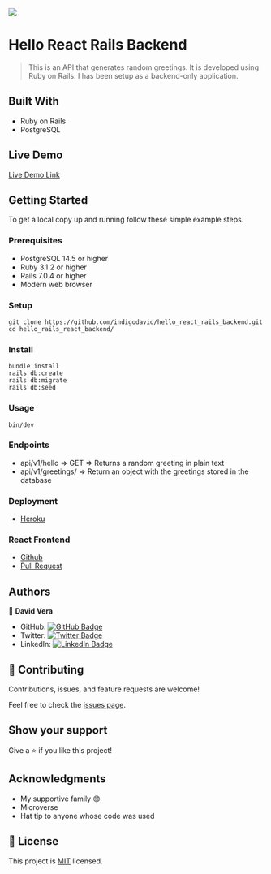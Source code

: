 ![](https://img.shields.io/badge/Microverse-blueviolet)

# Hello React Rails Backend

> This is an API that generates random greetings. It is developed using Ruby on Rails. I has been setup as a backend-only application.


## Built With

- Ruby on Rails
- PostgreSQL

## Live Demo

[Live Demo Link](https://random-greeting-dvc.herokuapp.com/api/v1/hello)

## Getting Started


To get a local copy up and running follow these simple example steps.

### Prerequisites

- PostgreSQL 14.5 or higher
- Ruby 3.1.2 or higher
- Rails 7.0.4 or higher
- Modern web browser
### Setup

    git clone https://github.com/indigodavid/hello_react_rails_backend.git
    cd hello_rails_react_backend/
### Install

    bundle install
    rails db:create
    rails db:migrate
    rails db:seed
### Usage

    bin/dev
    
### Endpoints

- api/v1/hello => GET => Returns a random greeting in plain text
- api/v1/greetings/ => Return an object with the greetings stored in the database

### Deployment

- [Heroku](https://random-greeting-dvc.herokuapp.com/api/v1/hello)

### React Frontend

- [Github](https://github.com/indigodavid/hello_react_rails_frontend)
- [Pull Request](https://github.com/indigodavid/hello_react_rails_frontend/pull/1)

## Authors

👤 **David Vera**

- GitHub: [![GitHub Badge](https://img.shields.io/badge/-indigodavid-white?logo=GitHub&logoColor=181717&style=plastic)](https://github.com/indigodavid)
- Twitter: [![Twitter Badge](https://img.shields.io/badge/-indigo1987-white?logo=Twitter&logoColor=1DA1F2&style=plastic)](https://twitter.com/indigo1987)
- LinkedIn: [![LinkedIn Badge](https://img.shields.io/badge/-davidveracastillo-white?logo=LinkedIn&logoColor=1DA1F2&style=plastic)](https://linkedin.com/in/davidveracastillo/)
## 🤝 Contributing

Contributions, issues, and feature requests are welcome!

Feel free to check the [issues page](../../issues/).

## Show your support

Give a ⭐️ if you like this project!

## Acknowledgments

- My supportive family 😊
- Microverse
- Hat tip to anyone whose code was used

## 📝 License

This project is [MIT](./LICENSE) licensed.

